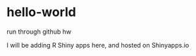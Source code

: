 # hello-world
run through github hw


I will be adding R Shiny apps here, and hosted on Shinyapps.io
